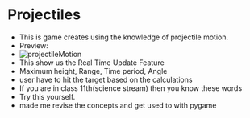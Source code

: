 # Projectiles
- This is game creates using the knowledge of projectile motion.
- Preview:
- ![projectileMotion](https://user-images.githubusercontent.com/77043443/193528534-c73fe91f-2dfa-48c6-ae5d-f4ebce838803.png)
- This show us the Real Time Update Feature
- Maximum height, Range, Time period, Angle
- user have to hit the target based on the calculations
- If you are in class 11th(science stream) then you know these words
- Try this yourself.
- made me revise the concepts and get used to with pygame
